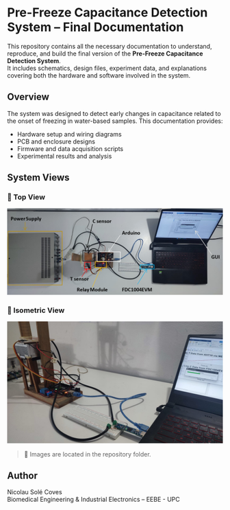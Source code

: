 # Pre-Freeze Capacitance Detection System – Final Documentation

This repository contains all the necessary documentation to understand, reproduce, and build the final version of the **Pre-Freeze Capacitance Detection System**.  
It includes schematics, design files, experiment data, and explanations covering both the hardware and software involved in the system.

## Overview

The system was designed to detect early changes in capacitance related to the onset of freezing in water-based samples. This documentation provides:

- Hardware setup and wiring diagrams
- PCB and enclosure designs
- Firmware and data acquisition scripts
- Experimental results and analysis

## System Views

### 🔹 Top View
![Top View](TOP_VIEW_DETECTION_SYSTEM.png)

### 🔹 Isometric View
![Isometric View](ISOMETRIC_VIEW_DETECTION_SYSTEM.png)

> 📸 Images are located in the repository folder.

## Author

Nicolau Solé Coves  
Biomedical Engineering & Industrial Electronics – EEBE - UPC  

